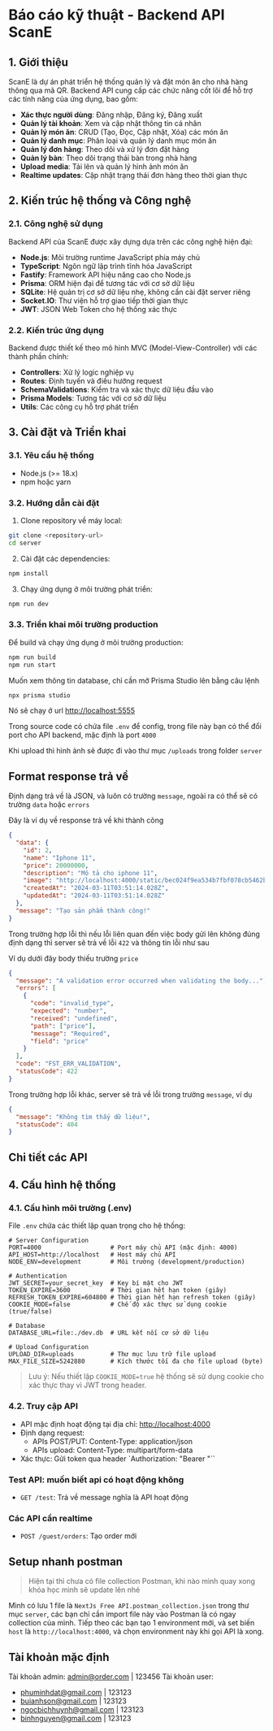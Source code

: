 # Báo cáo kỹ thuật - Backend API ScanE

## 1. Giới thiệu

ScanE là dự án phát triển hệ thống quản lý và đặt món ăn cho nhà hàng thông qua mã QR. Backend API cung cấp các chức năng cốt lõi để hỗ trợ các tính năng của ứng dụng, bao gồm:

- **Xác thực người dùng**: Đăng nhập, Đăng ký, Đăng xuất
- **Quản lý tài khoản**: Xem và cập nhật thông tin cá nhân
- **Quản lý món ăn**: CRUD (Tạo, Đọc, Cập nhật, Xóa) các món ăn
- **Quản lý danh mục**: Phân loại và quản lý danh mục món ăn
- **Quản lý đơn hàng**: Theo dõi và xử lý đơn đặt hàng
- **Quản lý bàn**: Theo dõi trạng thái bàn trong nhà hàng
- **Upload media**: Tải lên và quản lý hình ảnh món ăn
- **Realtime updates**: Cập nhật trạng thái đơn hàng theo thời gian thực

## 2. Kiến trúc hệ thống và Công nghệ

### 2.1. Công nghệ sử dụng

Backend API của ScanE được xây dựng dựa trên các công nghệ hiện đại:

- **Node.js**: Môi trường runtime JavaScript phía máy chủ
- **TypeScript**: Ngôn ngữ lập trình tĩnh hóa JavaScript
- **Fastify**: Framework API hiệu năng cao cho Node.js
- **Prisma**: ORM hiện đại để tương tác với cơ sở dữ liệu
- **SQLite**: Hệ quản trị cơ sở dữ liệu nhẹ, không cần cài đặt server riêng
- **Socket.IO**: Thư viện hỗ trợ giao tiếp thời gian thực
- **JWT**: JSON Web Token cho hệ thống xác thực

### 2.2. Kiến trúc ứng dụng

Backend được thiết kế theo mô hình MVC (Model-View-Controller) với các thành phần chính:

- **Controllers**: Xử lý logic nghiệp vụ
- **Routes**: Định tuyến và điều hướng request
- **SchemaValidations**: Kiểm tra và xác thực dữ liệu đầu vào
- **Prisma Models**: Tương tác với cơ sở dữ liệu
- **Utils**: Các công cụ hỗ trợ phát triển

## 3. Cài đặt và Triển khai

### 3.1. Yêu cầu hệ thống

- Node.js (>= 18.x)
- npm hoặc yarn

### 3.2. Hướng dẫn cài đặt

1. Clone repository về máy local:
```bash
git clone <repository-url>
cd server
```

2. Cài đặt các dependencies:
```bash
npm install
```

3. Chạy ứng dụng ở môi trường phát triển:
```bash
npm run dev
```

### 3.3. Triển khai môi trường production

Để build và chạy ứng dụng ở môi trường production:

```bash
npm run build
npm run start
```

Muốn xem thông tin database, chỉ cần mở Prisma Studio lên bằng câu lệnh

```bash
npx prisma studio
```

Nó sẽ chạy ở url [http://localhost:5555](http://localhost:5555)

Trong source code có chứa file `.env` để config, trong file này bạn có thể đổi port cho API backend, mặc định là port `4000`

Khi upload thì hình ảnh sẽ được đi vào thư mục `/uploads` trong folder `server`

## Format response trả về

Định dạng trả về là JSON, và luôn có trường `message`, ngoài ra có thể sẽ có trường `data` hoặc `errors`

Đây là ví dụ về response trả về khi thành công

```json
{
  "data": {
    "id": 2,
    "name": "Iphone 11",
    "price": 20000000,
    "description": "Mô tả cho iphone 11",
    "image": "http://localhost:4000/static/bec024f9ea534b7fbf078cb5462b30aa.jpg",
    "createdAt": "2024-03-11T03:51:14.028Z",
    "updatedAt": "2024-03-11T03:51:14.028Z"
  },
  "message": "Tạo sản phẩm thành công!"
}
```

Trong trường hợp lỗi thì nếu lỗi liên quan đến việc body gửi lên không đúng định dạng thì server sẽ trả về lỗi `422` và thông tin lỗi như sau

Ví dụ dưới đây body thiếu trường `price`

```json
{
  "message": "A validation error occurred when validating the body...",
  "errors": [
    {
      "code": "invalid_type",
      "expected": "number",
      "received": "undefined",
      "path": ["price"],
      "message": "Required",
      "field": "price"
    }
  ],
  "code": "FST_ERR_VALIDATION",
  "statusCode": 422
}
```

Trong trường hợp lỗi khác, server sẽ trả về lỗi trong trường `message`, ví dụ

```json
{
  "message": "Không tìm thấy dữ liệu!",
  "statusCode": 404
}
```

## Chi tiết các API

## 4. Cấu hình hệ thống

### 4.1. Cấu hình môi trường (.env)

File `.env` chứa các thiết lập quan trọng cho hệ thống:

```
# Server Configuration
PORT=4000                   # Port máy chủ API (mặc định: 4000)
API_HOST=http://localhost   # Host máy chủ API
NODE_ENV=development        # Môi trường (development/production)

# Authentication
JWT_SECRET=your_secret_key  # Key bí mật cho JWT
TOKEN_EXPIRE=3600           # Thời gian hết hạn token (giây)
REFRESH_TOKEN_EXPIRE=604800 # Thời gian hết hạn refresh token (giây)
COOKIE_MODE=false           # Chế độ xác thực sử dụng cookie (true/false)

# Database
DATABASE_URL=file:./dev.db  # URL kết nối cơ sở dữ liệu

# Upload Configuration
UPLOAD_DIR=uploads          # Thư mục lưu trữ file upload
MAX_FILE_SIZE=5242880       # Kích thước tối đa cho file upload (byte)
```

> Lưu ý: Nếu thiết lập `COOKIE_MODE=true` hệ thống sẽ sử dụng cookie cho xác thực thay vì JWT trong header.

### 4.2. Truy cập API

- API mặc định hoạt động tại địa chỉ: [http://localhost:4000](http://localhost:4000)
- Định dạng request:
  - APIs POST/PUT: Content-Type: application/json
  - APIs upload: Content-Type: multipart/form-data
- Xác thực: Gửi token qua header `Authorization: "Bearer <accessToken>"``

### Test API: muốn biết api có hoạt động không

- `GET /test`: Trả về message nghĩa là API hoạt động

### Các API cần realtime

- `POST /guest/orders`: Tạo order mới

## Setup nhanh postman

> Hiện tại thì chưa có file collection Postman, khi nào mình quay xong khóa học mình sẽ update lên nhé

Mình có lưu 1 file là `NextJs Free API.postman_collection.json` trong thư mục `server`, các bạn chỉ cần import file này vào Postman là có ngay collection của mình. Tiếp theo các bạn tạo 1 environment mới, và set biến `host` là `http://localhost:4000`, và chọn environment này khi gọi API là xong.

## Tài khoản mặc định

Tài khoản admin: admin@order.com | 123456
Tài khoản user:

- phuminhdat@gmail.com | 123123
- buianhson@gmail.com | 123123
- ngocbichhuynh@gmail.com | 123123
- binhnguyen@gmail.com | 123123
